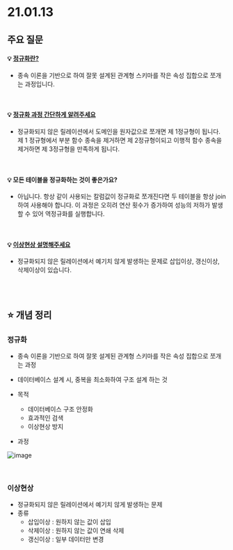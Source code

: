 # 21.01.13

## 주요 질문

#### 💡 [정규화란?](#정규화)
   * 종속 이론을 기반으로 하여 잘못 설계된 관계형 스키마를 작은 속성 집합으로 쪼개는 과정입니다.
   
<br/>
   
#### 💡 [정규화 과정 간단하게 알려주세요](#정규화)
  * 정규화되지 않은 릴레이션에서 도메인을 원자값으로 쪼개면 제 1정규형이 됩니다. 제 1 정규형에서 부분 함수 종속을 제거하면 제 2정규형이되고 이행적 함수 종속을 제거하면 제 3정규형을 만족하게 됩니다.
   
<br/>

#### 💡 모든 테이블을 정규화하는 것이 좋은가요?  
  * 아닙니다. 항상 같이 사용되는 칼럼값이 정규화로 쪼개진다면 두 테이블을 항상 join하여 사용해야 합니다. 이 과정은 오히려 연산 횟수가 증가하여 성능의 저하가 발생할 수 있어 역정규화를 실행합니다.
   
<br/>
   
#### 💡 [이상현상 설명해주세요](#이상현상)  
   * 정규화되지 않은 릴레이션에서 예기치 않게 발생하는 문제로 삽입이상, 갱신이상, 삭제이상이 있습니다.

<br/>
   
<br/>

## ⭐ 개념 정리

### 정규화
   * 종속 이론을 기반으로 하여 잘못 설계된 관계형 스키마를 작은 속성 집합으로 쪼개는 과정
   * 데이터베이스 설계 시, 중복을 최소화하여 구조 설계 하는 것

   * 목적  
      * 데이터베이스 구조 안정화
      * 효과적인 검색
      * 이상현상 방지
   * 과정
   
   ![image](https://user-images.githubusercontent.com/36289638/104820115-2714ec80-5876-11eb-9f74-0dbef258326e.png)

<br>

### 이상현상
   * 정규화되지 않은 릴레이션에서 예기치 않게 발생하는 문제
   * 종류
      * 삽입이상 : 원하지 않는 값이 삽입
      * 삭제이상 : 원하지 않는 값이 연쇄 삭제
      * 갱신이상 : 일부 데이터만 변경

<br>


